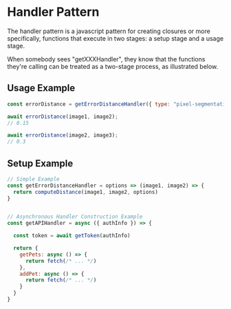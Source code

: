 # Handler Pattern

The handler pattern is a javascript pattern for creating closures or more specifically, functions that execute in
two stages: a setup stage and a usage stage.

When somebody sees "getXXXHandler", they know that the functions they're calling can be treated as a two-stage process,
as illustrated below.

## Usage Example

```javascript
const errorDistance = getErrorDistanceHandler({ type: "pixel-segmentation" })

await errorDistance(image1, image2);
// 0.15

await errorDistance(image2, image3);
// 0.3
```

## Setup Example

```javascript
// Simple Example
const getErrorDistanceHandler = options => (image1, image2) => {
  return computeDistance(image1, image2, options)
}


// Asynchronous Handler Construction Example
const getAPIHandler = async ({ authInfo }) => {

  const token = await getToken(authInfo)

  return {
    getPets: async () => {
      return fetch(/* ... */)
    },
    addPet: async () => {
      return fetch(/* ... */)
    }
  }
}
```
